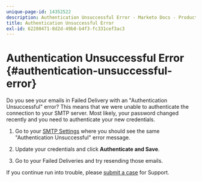 ```yaml
---
unique-page-id: 14352522
description: Authentication Unsuccessful Error - Marketo Docs - Product Documentation
title: Authentication Unsuccessful Error
exl-id: 62280471-8d2d-49b8-b4f3-fc331cef3ac3
---
```

# Authentication Unsuccessful Error {#authentication-unsuccessful-error}

Do you see your emails in Failed Delivery with an "Authentication Unsuccessful" error? This means that we were unable to authenticate the connection to your SMTP server. Most likely, your password changed recently and you need to authenticate your new credentials.

1. Go to your [SMTP Settings](https://toutapp.com/) where you should see the same "Authentication Unsuccessful" error message.

1. Update your credentials and click **Authenticate and Save**.

1. Go to your Failed Deliveries and try resending those emails.

If you continue run into trouble, please [submit a case](https://nation.marketo.com/t5/Support/ct-p/Support) for Support.

